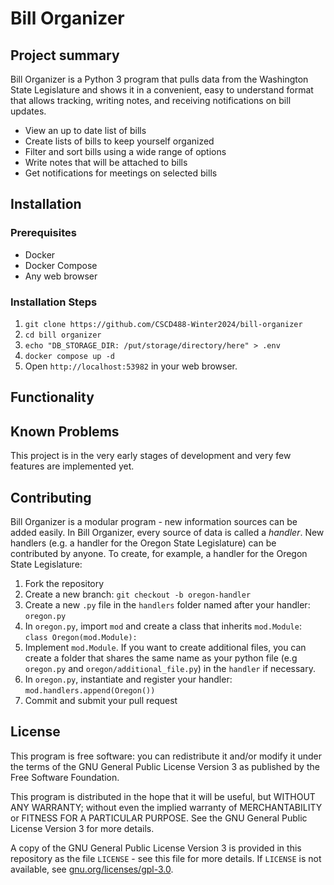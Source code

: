 # Bill Organizer

## Project summary

Bill Organizer is a Python 3 program that pulls data from the Washington State Legislature and shows it in a convenient, easy to understand format that allows tracking, writing notes, and receiving notifications on bill updates. 

- View an up to date list of bills
- Create lists of bills to keep yourself organized
- Filter and sort bills using a wide range of options
- Write notes that will be attached to bills
- Get notifications for meetings on selected bills

## Installation

### Prerequisites
- Docker
- Docker Compose
- Any web browser

### Installation Steps
1. `git clone https://github.com/CSCD488-Winter2024/bill-organizer`
2. `cd bill organizer` 
3. `echo "DB_STORAGE_DIR: /put/storage/directory/here" > .env`
3. `docker compose up -d`
4. Open `http://localhost:53982` in your web browser.

## Functionality

## Known Problems
This project is in the very early stages of development and very few features are implemented yet.

## Contributing
Bill Organizer is a modular program - new information sources can be added easily. In Bill Organizer, every source of data is called a *handler*. New handlers (e.g. a handler for the Oregon State Legislature) can be contributed by anyone. To create, for example, a handler for the Oregon State Legislature:

1. Fork the repository
2. Create a new branch: `git checkout -b oregon-handler`
3. Create a new `.py` file in the `handlers` folder named after your handler: `oregon.py`
4. In `oregon.py`, import `mod` and create a class that inherits `mod.Module`: `class Oregon(mod.Module):`
5. Implement `mod.Module`. If you want to create additional files, you can create a folder that shares the same name as your python file (e.g `oregon.py` and `oregon/additional_file.py`) in the `handler` if necessary.
6. In `oregon.py`, instantiate and register your handler: `mod.handlers.append(Oregon())`
7. Commit and submit your pull request

## License
This program is free software: you can redistribute it and/or modify it under the terms of the GNU General Public License Version 3 as published by the Free Software Foundation.

This program is distributed in the hope that it will be useful, but WITHOUT ANY WARRANTY; without even the implied warranty of MERCHANTABILITY or FITNESS FOR A PARTICULAR PURPOSE. See the GNU General Public License Version 3 for more details.

A copy of the GNU General Public License Version 3 is provided in this repository as the file `LICENSE` - see this file for more details. If `LICENSE` is not available, see [gnu.org/licenses/gpl-3.0](https://www.gnu.org/licenses/gpl-3.0.html#license-text).